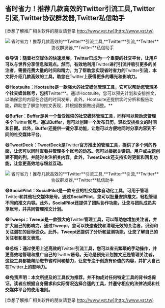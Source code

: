 ## **省时省力！推荐几款高效的**Twitter**引流工具,**Twitter**引流,**Twitter**协议群发器,**Twitter**私信助手**

[😍想了解推广相关软件的朋友请登录 http://www.vst.tw](http://www.vst.tw)

 <center><img src="https://vst.tw/MP4/tuiguang/png/0.png" alt="省时省力！推荐几款高效的**Twitter**引流工具,**Twitter**引流,**Twitter**协议群发器,**Twitter**私信助手"></center>

**😄导语：随着社交媒体的快速发展，**Twitter**已成为一个重要的社交平台，让用户可以与世界分享信息和观点。然而，有效地利用**Twitter**进行引流并吸引更多的关注者，需要花费大量的时间和精力。为了帮助您实现省时省力的**Twitter**引流，本文将介绍几款高效的工具，助您在**Twitter**上获得更多的曝光和影响力。**

**😄Hootsuite：Hootsuite是一款强大的社交媒体管理工具，它可以帮助您管理多个社交媒体账号，包括**Twitter**。通过Hootsuite，您可以预先计划和安排推文，以确保您的内容在合适的时间发布。此外，Hootsuite还提供实时分析和报告功能，帮助您了解您的推文表现，并根据数据做出调整。**

**😄Buffer：Buffer是另一个备受推崇的社交媒体管理工具，同样可以帮助您管理多个**Twitter**账号。通过Buffer，您可以创建一个发布日历，轻松安排推文的时间和日期。此外，Buffer还提供一键分享功能，让您可以方便地同时分享内容到不同的社交媒体平台。**

**😄TweetDeck：TweetDeck是**Twitter**官方推出的管理工具，提供了多个列的界面，让您可以同时查看并管理多个账号的动态。您可以根据关键词、用户或主题创建不同的列，并随时关注相关内容。此外，TweetDeck还支持实时更新和回复功能，让您更高效地与粉丝互动。**

 <center><img src="https://vst.tw/MP4/tuiguang/png/5.png" alt="省时省力！推荐几款高效的**Twitter**引流工具,**Twitter**引流,**Twitter**协议群发器,**Twitter**私信助手"></center>

**😄SocialPilot：SocialPilot是一款专业的社交媒体自动化工具，可用于管理**Twitter**和其他社交媒体账号。通过SocialPilot，您可以批量安排推文，轻松管理不同的推文内容。此外，SocialPilot还提供了团队协作功能，让您与团队成员共享账号，并共同管理推文计划。**

**😄Tweepi：Tweepi是一款强大的**Twitter**管理工具，可以帮助您增加关注者，并扩大自己的影响力。通过Tweepi，您可以快速查找和清理无效的关注者，识别和关注潜在的目标受众。此外，Tweepi还提供了分析和监测功能，让您了解自己的关注者和推文表现。**

**😄总结：通过使用上述高效的**Twitter**引流工具，您可以省去繁琐的手动操作，并更高效地管理和推广自己的**Twitter**账号。无论是预先计划推文还是管理关注者，这些工具都能帮助您节省时间和精力，让您专注于创造有价值的内容，并扩大自己在**Twitter**上的影响力。**

**😄免责声明：本文所提及的工具仅为推荐，并不构成对任何特定工具的背书或保证。读者应根据自身需求和实际情况选择合适的工具，并遵守相应的法律法规和社交媒体平台的使用准则。**

[😍想了解推广相关软件的朋友请登录 http://www.vst.tw](http://www.vst.tw)



